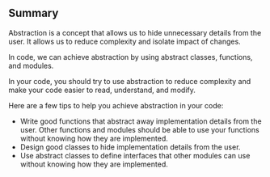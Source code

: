 ## Summary

Abstraction is a concept that allows us to hide unnecessary details from the user. It allows us to reduce complexity and isolate impact of changes.

In code, we can achieve abstraction by using abstract classes, functions, and modules.

In your code, you should try to use abstraction to reduce complexity and make your code easier to read, understand, and modify.

Here are a few tips to help you achieve abstraction in your code:

- Write good functions that abstract away implementation details from the user. Other functions and modules should be able to use your functions without knowing how they are implemented.
- Design good classes to hide implementation details from the user.
- Use abstract classes to define interfaces that other modules can use without knowing how they are implemented.
